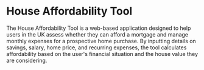 # House Affordability Tool

The House Affordability Tool is a web-based application designed to help users in the UK assess whether they can afford a mortgage and manage monthly expenses for a prospective home purchase. By inputting details on savings, salary, home price, and recurring expenses, the tool calculates affordability based on the user's financial situation and the house value they are considering.
